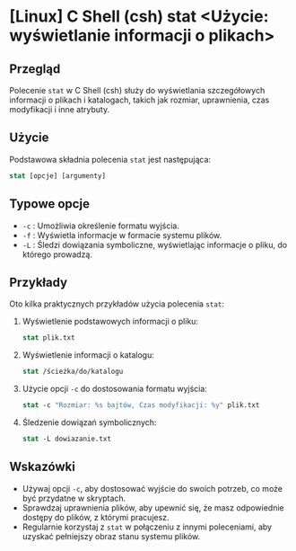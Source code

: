 # [Linux] C Shell (csh) stat <Użycie: wyświetlanie informacji o plikach>

## Przegląd
Polecenie `stat` w C Shell (csh) służy do wyświetlania szczegółowych informacji o plikach i katalogach, takich jak rozmiar, uprawnienia, czas modyfikacji i inne atrybuty.

## Użycie
Podstawowa składnia polecenia `stat` jest następująca:

```csh
stat [opcje] [argumenty]
```

## Typowe opcje
- `-c` : Umożliwia określenie formatu wyjścia.
- `-f` : Wyświetla informacje w formacie systemu plików.
- `-L` : Śledzi dowiązania symboliczne, wyświetlając informacje o pliku, do którego prowadzą.

## Przykłady
Oto kilka praktycznych przykładów użycia polecenia `stat`:

1. Wyświetlenie podstawowych informacji o pliku:
   ```csh
   stat plik.txt
   ```

2. Wyświetlenie informacji o katalogu:
   ```csh
   stat /ścieżka/do/katalogu
   ```

3. Użycie opcji `-c` do dostosowania formatu wyjścia:
   ```csh
   stat -c "Rozmiar: %s bajtów, Czas modyfikacji: %y" plik.txt
   ```

4. Śledzenie dowiązań symbolicznych:
   ```csh
   stat -L dowiazanie.txt
   ```

## Wskazówki
- Używaj opcji `-c`, aby dostosować wyjście do swoich potrzeb, co może być przydatne w skryptach.
- Sprawdzaj uprawnienia plików, aby upewnić się, że masz odpowiednie dostępy do plików, z którymi pracujesz.
- Regularnie korzystaj z `stat` w połączeniu z innymi poleceniami, aby uzyskać pełniejszy obraz stanu systemu plików.